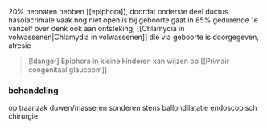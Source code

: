 20% neonaten hebben [[epiphora]], doordat onderste deel ductus nasolacrimale vaak nog niet open is bij geboorte
gaat in 85% gedurende 1e vanzelf over
denk ook aan ontsteking, [[Chlamydia in volwassenen|Chlamydia in volwassenen]] die via geboorte is doorgegeven, atresie
> [!danger] Epiphora in kleine kinderen kan wijzen op [[Primair congenitaal glaucoom]]

### behandeling
op traanzak duwen/masseren
sonderen
stens 
ballondilatatie
endoscopisch chirurgie

